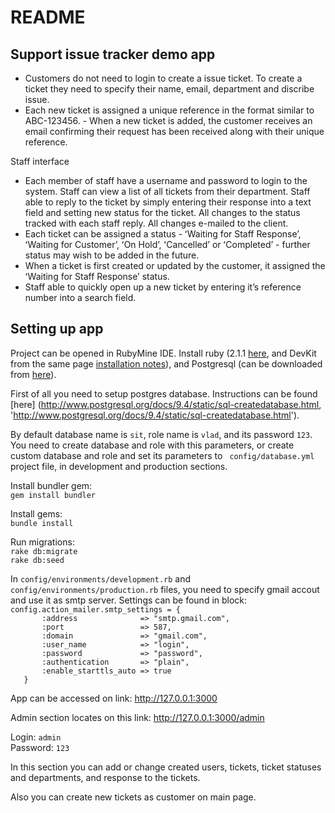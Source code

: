 # README #

## Support issue tracker demo app ##

* Customers do not need to login to create a issue ticket. To create a ticket they need to specify their name, email, department and discribe issue.
* Each new ticket is assigned a unique reference in the format similar to ABC-123456. - When a new ticket is added, the customer receives an email confirming their request has been received along with their unique reference. 

Staff interface
* Each member of staff have a username and password to login to the system. Staff can view a list of all tickets from their department. Staff able to reply to the ticket by simply entering their response into a text field and setting new status for the ticket. All changes to the status tracked with each staff reply. All changes e-mailed to the client.
* Each ticket can be assigned a status - ʻWaiting for Staff Responseʼ, ʻWaiting for Customerʼ, ʻOn Holdʼ, ʻCancelledʼ or ʻCompletedʼ - further status may wish to be added in the future.
* When a ticket is first created or updated by the customer, it assigned the ʻWaiting for Staff Responseʼ status.
* Staff able to quickly open up a new ticket by entering itʼs reference number into a search field.

## Setting up app #

Project can be opened in RubyMine IDE. 
Install ruby (2.1.1 [here](http://rubyinstaller.org/downloads/ 'http://rubyinstaller.org/downloads/'), and DevKit from the same page [installation notes](https://github.com/oneclick/rubyinstaller/wiki/Development-Kit 'https://github.com/oneclick/rubyinstaller/wiki/Development-Kit')), and Postgresql (can be downloaded from [here](http://www.postgresql.org/download/ "http://www.postgresql.org/download/")).

First of all you need to setup postgres database. Instructions can be found [here] (http://www.postgresql.org/docs/9.4/static/sql-createdatabase.html, 'http://www.postgresql.org/docs/9.4/static/sql-createdatabase.html').

By default database name is `` sit ``, role name is `` vlad ``, and its password `` 123 ``. 
You need to create database and role with this parameters, or create custom database and role and set its parameters to ``  config/database.yml `` project file, in development and production sections. 

Install bundler gem:  
  `` gem install bundler ``

Install gems:  
  `` bundle install ``

Run migrations:  
  `` rake db:migrate ``  
  `` rake db:seed ``  
  
In `` config/environments/development.rb `` and `` config/environments/production.rb `` files, you need to specify gmail accout and use it as smtp server. Settings can be found in block:  
`` config.action_mailer.smtp_settings = { ``  
``        :address              => "smtp.gmail.com", ``  
``        :port                 => 587,  ``  
``        :domain               => "gmail.com",  ``  
``        :user_name            => "login",  ``  
``        :password             => "password",  ``   
``        :authentication       => "plain",  ``  
``        :enable_starttls_auto => true  ``  
``    }   ``  
  
App can be accessed on link: http://127.0.0.1:3000

Admin section locates on this link: http://127.0.0.1:3000/admin

Login: `` admin ``  
Password: `` 123 ``

In this section you can add or change created users, tickets, ticket statuses and departments, and response to the tickets.

Also you can create new tickets as customer on main page.
